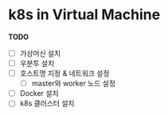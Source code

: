 # k8s in Virtual Machine

**TODO** 
- [ ] 가상머신 설치
- [ ] 우분투 설치 
- [ ] 호스트명 지정 & 네트워크 설정 
    - [ ] master와 worker 노드 설정
- [ ] Docker 설치
- [ ] k8s 클러스터 설치
